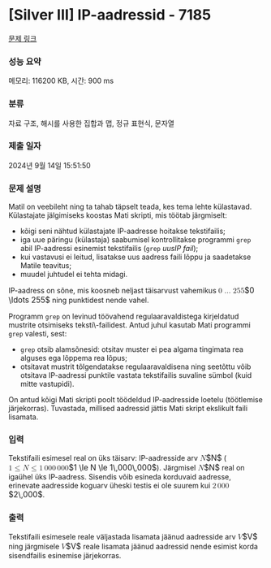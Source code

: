 # [Silver III] IP-aadressid - 7185 

[문제 링크](https://www.acmicpc.net/problem/7185) 

### 성능 요약

메모리: 116200 KB, 시간: 900 ms

### 분류

자료 구조, 해시를 사용한 집합과 맵, 정규 표현식, 문자열

### 제출 일자

2024년 9월 14일 15:51:50

### 문제 설명

<p>Matil on veebileht ning ta tahab täpselt teada, kes tema lehte külastavad. Külastajate jälgimiseks koostas Mati skripti, mis töötab järgmiselt:</p>

<ul>
	<li>kõigi seni nähtud külastajate IP-aadresse hoitakse tekstifailis;</li>
	<li>iga uue päringu (külastaja) saabumisel kontrollitakse programmi <code>grep</code> abil IP-aadressi esinemist tekstifailis (<code>grep</code> <em>uusIP</em> <em>fail</em>);</li>
	<li>kui vastavusi ei leitud, lisatakse uus aadress faili lõppu ja saadetakse Matile teavitus;</li>
	<li>muudel juhtudel ei tehta midagi.</li>
</ul>

<p>IP-aadress on sõne, mis koosneb neljast täisarvust vahemikus <mjx-container class="MathJax" jax="CHTML" style="font-size: 109%; position: relative;"><mjx-math class="MJX-TEX" aria-hidden="true"><mjx-mn class="mjx-n"><mjx-c class="mjx-c30"></mjx-c></mjx-mn><mjx-mo class="mjx-n" space="2"><mjx-c class="mjx-c2026"></mjx-c></mjx-mo><mjx-mn class="mjx-n" space="2"><mjx-c class="mjx-c32"></mjx-c><mjx-c class="mjx-c35"></mjx-c><mjx-c class="mjx-c35"></mjx-c></mjx-mn></mjx-math><mjx-assistive-mml unselectable="on" display="inline"><math xmlns="http://www.w3.org/1998/Math/MathML"><mn>0</mn><mo>…</mo><mn>255</mn></math></mjx-assistive-mml><span aria-hidden="true" class="no-mathjax mjx-copytext">$0 \ldots 255$</span></mjx-container> ning punktidest nende vahel.</p>

<p>Programm <code>grep</code> on levinud töövahend regulaaravaldistega kirjeldatud mustrite otsimiseks teksti\-failidest. Antud juhul kasutab Mati programmi <code>grep</code> valesti, sest:</p>

<ul>
	<li><code>grep</code> otsib alamsõnesid: otsitav muster ei pea algama tingimata rea alguses ega lõppema rea lõpus;</li>
	<li>otsitavat mustrit tõlgendatakse regulaaravaldisena ning seetõttu võib otsitava IP-aadressi punktile vastata tekstifailis suvaline sümbol (kuid mitte vastupidi).</li>
</ul>

<p>On antud kõigi Mati skripti poolt töödeldud IP-aadresside loetelu (töötlemise järjekorras). Tuvastada, millised aadressid jättis Mati skript ekslikult faili lisamata.</p>

### 입력 

 <p>Tekstifaili esimesel real on üks täisarv: IP-aadresside arv <mjx-container class="MathJax" jax="CHTML" style="font-size: 109%; position: relative;"><mjx-math class="MJX-TEX" aria-hidden="true"><mjx-mi class="mjx-i"><mjx-c class="mjx-c1D441 TEX-I"></mjx-c></mjx-mi></mjx-math><mjx-assistive-mml unselectable="on" display="inline"><math xmlns="http://www.w3.org/1998/Math/MathML"><mi>N</mi></math></mjx-assistive-mml><span aria-hidden="true" class="no-mathjax mjx-copytext">$N$</span></mjx-container>  (<mjx-container class="MathJax" jax="CHTML" style="font-size: 109%; position: relative;"><mjx-math class="MJX-TEX" aria-hidden="true"><mjx-mn class="mjx-n"><mjx-c class="mjx-c31"></mjx-c></mjx-mn><mjx-mo class="mjx-n" space="4"><mjx-c class="mjx-c2264"></mjx-c></mjx-mo><mjx-mi class="mjx-i" space="4"><mjx-c class="mjx-c1D441 TEX-I"></mjx-c></mjx-mi><mjx-mo class="mjx-n" space="4"><mjx-c class="mjx-c2264"></mjx-c></mjx-mo><mjx-mn class="mjx-n" space="4"><mjx-c class="mjx-c31"></mjx-c></mjx-mn><mjx-mstyle><mjx-mspace style="width: 0.167em;"></mjx-mspace></mjx-mstyle><mjx-mn class="mjx-n"><mjx-c class="mjx-c30"></mjx-c><mjx-c class="mjx-c30"></mjx-c><mjx-c class="mjx-c30"></mjx-c></mjx-mn><mjx-mstyle><mjx-mspace style="width: 0.167em;"></mjx-mspace></mjx-mstyle><mjx-mn class="mjx-n"><mjx-c class="mjx-c30"></mjx-c><mjx-c class="mjx-c30"></mjx-c><mjx-c class="mjx-c30"></mjx-c></mjx-mn></mjx-math><mjx-assistive-mml unselectable="on" display="inline"><math xmlns="http://www.w3.org/1998/Math/MathML"><mn>1</mn><mo>≤</mo><mi>N</mi><mo>≤</mo><mn>1</mn><mstyle scriptlevel="0"><mspace width="0.167em"></mspace></mstyle><mn>000</mn><mstyle scriptlevel="0"><mspace width="0.167em"></mspace></mstyle><mn>000</mn></math></mjx-assistive-mml><span aria-hidden="true" class="no-mathjax mjx-copytext">$1 \le N \le 1\,000\,000$</span></mjx-container>). Järgmisel <mjx-container class="MathJax" jax="CHTML" style="font-size: 109%; position: relative;"><mjx-math class="MJX-TEX" aria-hidden="true"><mjx-mi class="mjx-i"><mjx-c class="mjx-c1D441 TEX-I"></mjx-c></mjx-mi></mjx-math><mjx-assistive-mml unselectable="on" display="inline"><math xmlns="http://www.w3.org/1998/Math/MathML"><mi>N</mi></math></mjx-assistive-mml><span aria-hidden="true" class="no-mathjax mjx-copytext">$N$</span></mjx-container> real on igaühel üks IP-aadress. Sisendis võib esineda korduvaid aadresse, erinevate aadresside koguarv üheski testis ei ole suurem kui <mjx-container class="MathJax" jax="CHTML" style="font-size: 109%; position: relative;"><mjx-math class="MJX-TEX" aria-hidden="true"><mjx-mn class="mjx-n"><mjx-c class="mjx-c32"></mjx-c></mjx-mn><mjx-mstyle><mjx-mspace style="width: 0.167em;"></mjx-mspace></mjx-mstyle><mjx-mn class="mjx-n"><mjx-c class="mjx-c30"></mjx-c><mjx-c class="mjx-c30"></mjx-c><mjx-c class="mjx-c30"></mjx-c></mjx-mn></mjx-math><mjx-assistive-mml unselectable="on" display="inline"><math xmlns="http://www.w3.org/1998/Math/MathML"><mn>2</mn><mstyle scriptlevel="0"><mspace width="0.167em"></mspace></mstyle><mn>000</mn></math></mjx-assistive-mml><span aria-hidden="true" class="no-mathjax mjx-copytext">$2\,000$</span></mjx-container>.</p>

### 출력 

 <p>Tekstifaili esimesele reale väljastada lisamata jäänud aadresside arv <mjx-container class="MathJax" jax="CHTML" style="font-size: 109%; position: relative;"><mjx-math class="MJX-TEX" aria-hidden="true"><mjx-mi class="mjx-i"><mjx-c class="mjx-c1D449 TEX-I"></mjx-c></mjx-mi></mjx-math><mjx-assistive-mml unselectable="on" display="inline"><math xmlns="http://www.w3.org/1998/Math/MathML"><mi>V</mi></math></mjx-assistive-mml><span aria-hidden="true" class="no-mathjax mjx-copytext">$V$</span></mjx-container> ning järgmisele <mjx-container class="MathJax" jax="CHTML" style="font-size: 109%; position: relative;"><mjx-math class="MJX-TEX" aria-hidden="true"><mjx-mi class="mjx-i"><mjx-c class="mjx-c1D449 TEX-I"></mjx-c></mjx-mi></mjx-math><mjx-assistive-mml unselectable="on" display="inline"><math xmlns="http://www.w3.org/1998/Math/MathML"><mi>V</mi></math></mjx-assistive-mml><span aria-hidden="true" class="no-mathjax mjx-copytext">$V$</span></mjx-container> reale lisamata jäänud aadressid nende esimist korda sisendfailis esinemise järjekorras.</p>

